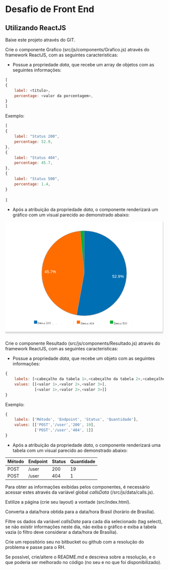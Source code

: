 # Desafio de Front End

## Utilizando ReactJS

Baixe este projeto através do GIT.

Crie o componente Grafico (src/js/components/Grafico.js) através do framework ReactJS, com as seguintes caracteristicas:
- Possue a propriedade *data*, que recebe um array de objetos com as seguintes informações:
```javascript
[
{
    label: <titulo>,
    percentage: <valor da porcentagem>,
}
]
```
Exemplo:
```javascript
[
{
    label: "Status 200",
    percentage: 52.9,
},
{
    label: "Status 404",
    percentage: 45.7,
},
{
    label: "Status 500",
    percentage: 1.4,
}

]
```
- Após a atribuição da propriedade *data*, o componente renderizará um gráfico com um visual parecido ao demonstrado abaixo:

![Gráfico de pizza](./images/grafico.png)
<br/><br/>
Crie o componente Resultado (src/js/components/Resultado.js) através do framework ReactJS, com as seguintes caracteristicas:
- Possue a propriedade *data*, que recebe um objeto com as seguintes informações:
```javascript
{
    labels: [<cabeçalho da tabela 1>,<cabeçalho da tabela 2>,<cabeçalho da tabela 3>],
    values: [[<valor 1>,<valor 2>,<valor 3>],
             [<valor 1>,<valor 2>,<valor 3>]]
}
```
Exemplo:
```javascript
{
    labels: ['Método', 'Endpoint', 'Status', 'Quantidade'],
    values: [['POST','/user','200', 19],
             ['POST','/user','404', 1]]
}
```
- Após a atribuição da propriedade *data*, o componente renderizará uma tabela com um visual parecido ao demonstrado abaixo:

|Método|Endpoint|Status|Quantidade|
|------|--------|------|----------|
|POST|/user|200|19|
|POST|/user|404|1|


Para obter as informações exibidas pelos componentes, é necessário acessar estes através da variável global *callsData* (/src/js/data/calls.js).

Estilize a página (crie seu layout) a vontade (src/index.html).

Converta a data/hora obtida para a data/hora Brasil (horário de Brasília).

Filtre os dados da variável *callsData* para cada dia selecionado (tag select), se não existir informações neste dia, não exiba o gráfico e exiba a tabela vazia (o filtro deve considerar a data/hora de Brasília).

Crie um repositório seu no bitbucket ou github com a resolução do problema e passe para o RH.

Se possível, crie/altere o README.md e descreva sobre a resolução, e o que poderia ser melhorado no código (no seu e no que foi disponibilizado).
